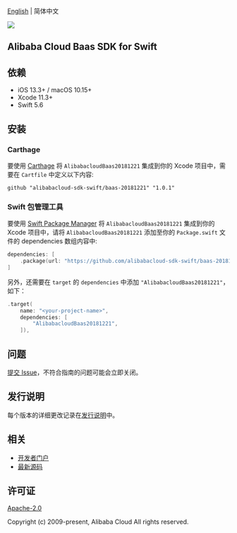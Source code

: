 [English](README.md) | 简体中文

![](https://aliyunsdk-pages.alicdn.com/icons/AlibabaCloud.svg)

## Alibaba Cloud Baas SDK for Swift

## 依赖

- iOS 13.3+ / macOS 10.15+
- Xcode 11.3+
- Swift 5.6

## 安装

### Carthage

要使用 [Carthage](https://github.com/Carthage/Carthage) 将 `AlibabacloudBaas20181221` 集成到你的 Xcode 项目中，需要在 `Cartfile` 中定义以下内容:

```ogdl
github "alibabacloud-sdk-swift/baas-20181221" "1.0.1"
```

### Swift 包管理工具

要使用 [Swift Package Manager](https://swift.org/package-manager/) 将 `AlibabacloudBaas20181221` 集成到你的 Xcode 项目中，请将 `AlibabacloudBaas20181221` 添加至你的 `Package.swift` 文件的 dependencies 数组内容中:

```swift
dependencies: [
    .package(url: "https://github.com/alibabacloud-sdk-swift/baas-20181221.git", from: "1.0.1")
]
```

另外，还需要在 `target` 的 `dependencies` 中添加 `"AlibabacloudBaas20181221"`，如下：

```swift
.target(
    name: "<your-project-name>",
    dependencies: [
        "AlibabacloudBaas20181221",
    ]),
```

## 问题

[提交 Issue](https://github.com/alibabacloud-sdk-swift/baas-20181221/issues/new)，不符合指南的问题可能会立即关闭。

## 发行说明

每个版本的详细更改记录在[发行说明](./ChangeLog.txt)中。

## 相关

* [开发者门户](https://next.api.aliyun.com/home)
* [最新源码](https://github.com/alibabacloud-sdk-swift/baas-20181221)

## 许可证

[Apache-2.0](http://www.apache.org/licenses/LICENSE-2.0)

Copyright (c) 2009-present, Alibaba Cloud All rights reserved.

